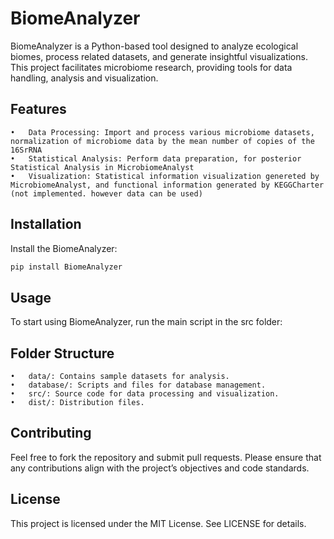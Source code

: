 # BiomeAnalyzer

BiomeAnalyzer is a Python-based tool designed to analyze ecological biomes, process related datasets, and generate insightful visualizations. This project facilitates microbiome research, providing tools for data handling, analysis and visualization.

## Features

	•	Data Processing: Import and process various microbiome datasets, normalization of microbiome data by the mean number of copies of the 16SrRNA
	•	Statistical Analysis: Perform data preparation, for posterior Statistical Analysis in MicrobiomeAnalyst
	•	Visualization: Statistical information visualization genereted by MicrobiomeAnalyst, and functional information generated by KEGGCharter (not implemented. however data can be used)
	

## Installation

Install the BiomeAnalyzer:

```python
pip install BiomeAnalyzer
```

## Usage

To start using BiomeAnalyzer, run the main script in the src folder:

## Folder Structure

	•	data/: Contains sample datasets for analysis.
	•	database/: Scripts and files for database management.
	•	src/: Source code for data processing and visualization.
	•	dist/: Distribution files.

## Contributing

Feel free to fork the repository and submit pull requests. Please ensure that any contributions align with the project’s objectives and code standards.

## License

This project is licensed under the MIT License. See LICENSE for details.

